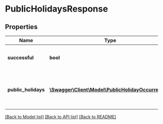 # PublicHolidaysResponse

## Properties
Name | Type | Description | Notes
------------ | ------------- | ------------- | -------------
**successful** | **bool** | True if successful, false otherwise | [optional] 
**public_holidays** | [**\Swagger\Client\Model\PublicHolidayOccurrence[]**](PublicHolidayOccurrence.md) | Public holidays in the requested country and year | [optional] 

[[Back to Model list]](../README.md#documentation-for-models) [[Back to API list]](../README.md#documentation-for-api-endpoints) [[Back to README]](../README.md)


